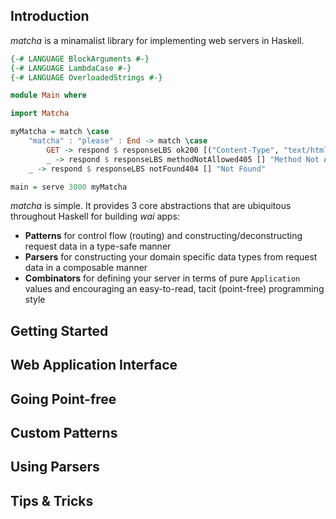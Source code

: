 ## Introduction

*matcha* is a minamalist library for implementing web servers in Haskell.

```haskell
{-# LANGUAGE BlockArguments #-}
{-# LANGUAGE LambdaCase #-}
{-# LANGUAGE OverloadedStrings #-}

module Main where

import Matcha

myMatcha = match \case
    "matcha" : "please" : End -> match \case
        GET -> respond $ responseLBS ok200 [("Content-Type", "text/html")] "&#127861"
        _ -> respond $ responseLBS methodNotAllowed405 [] "Method Not Allowed"
    _ -> respond $ responseLBS notFound404 [] "Not Found"

main = serve 3000 myMatcha
```

*matcha* is simple. It provides 3 core abstractions that are ubiquitous throughout Haskell for building *wai* apps:

- **Patterns** for control flow (routing) and constructing/deconstructing request data in a type-safe manner
- **Parsers** for constructing your domain specific data types from request data in a composable manner
- **Combinators** for defining your server in terms of pure `Application` values and encouraging an easy-to-read, tacit (point-free) programming style

<!-- This means *matcha* is easy to learn. Knowledge gained from using it is easily transferred to other domains, and vice-versa. -->
<!-- *matcha* takes advantadge of Haskell's strenghts. -->

## Getting Started

## Web Application Interface

## Going Point-free

## Custom Patterns

## Using Parsers

## Tips & Tricks